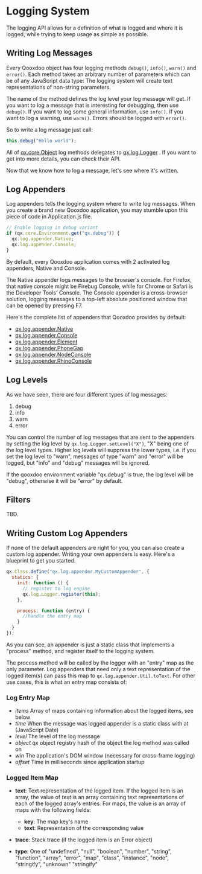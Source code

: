 # Logging System

The logging API allows for a definition of what is logged and where it is
logged, while trying to keep usage as simple as possible.

## Writing Log Messages

Every Qooxdoo object has four logging methods `debug()`, `info()`, `warn()` and
`error()`. Each method takes an arbitrary number of parameters which can be of
any JavaScript data type: The logging system will create text representations of
non-string parameters.

The name of the method defines the log level your log message will get. If you
want to log a message that is interesting for debugging, then use `debug()`. If
you want to log some general information, use `info()`. If you want to log a
warning, use `warn()`. Errors should be logged with `error()`.

So to write a log message just call:

```javascript
this.debug("Hello world");
```

All of [qx.core.Object](apps://apiviewer/#qx.core.Object) log methods delegates
to [qx.log.Logger](apps://apiviewer/#qx.log.Logger) . If you want to get into
more details, you can check their API.

Now that we know how to log a message, let's see where it's written.

## Log Appenders

Log appenders tells the logging system where to write log messages. When you
create a brand new Qooxdoo application, you may stumble upon this piece of code
in Application.js file.

```javascript
// Enable logging in debug variant
if (qx.core.Environment.get("qx.debug")) {
  qx.log.appender.Native;
  qx.log.appender.Console;
}
```

By default, every Qooxdoo application comes with 2 activated log appenders,
Native and Console.

The Native appender logs messages to the browser's console. For Firefox, that
native console might be Firebug Console, while for Chrome or Safari is the
Developer Tools' Console. The Console appender is a cross-browser solution,
logging messages to a top-left absolute positioned window that can be opened by
pressing F7.

Here's the complete list of appenders that Qooxdoo provides by default:

- [qx.log.appender.Native](apps://apiviewer/#qx.log.appender.Native)
- [qx.log.appender.Console](apps://apiviewer/#qx.log.appender.Console)
- [qx.log.appender.Element](apps://apiviewer/#qx.log.appender.Element)
- [qx.log.appender.PhoneGap](apps://apiviewer/#qx.log.appender.PhoneGap)
- [qx.log.appender.NodeConsole](apps://apiviewer/#qx.log.appender.NodeConsole)
- [qx.log.appender.RhinoConsole](apps://apiviewer/#qx.log.appender.RhinoConsole)

## Log Levels

As we have seen, there are four different types of log messages: 

1. debug
2. info
3. warn
4. error

You can control the number of log messages that are sent to the appenders
by setting the log level by `qx.log.Logger.setLevel("X")`, "X" being one
of the log level types. Higher log levels will suppress the lower types, i.e.
if you set the log level to "warn", messages of type "warn" and "error"
will be logged, but "info" and "debug" messages will be ignored. 

If the qooxdoo environment variable "qx.debug" is true, the log level will
be "debug", otherwise it will be "error" by default. 

## Filters

TBD.

## Writing Custom Log Appenders

If none of the default appenders are right for you, you
can also create a custom log appender. Writing your own
appenders is easy. Here's a blueprint to get you started.

```javascript
qx.Class.define("qx.log.appender.MyCustomAppender", {
  statics: {
    init: function () {
      // register to log engine
      qx.log.Logger.register(this);
    },

    process: function (entry) {
      //handle the entry map
    }
  }
});
```

As you can see, an appender is just a static class that implements a "process"
method, and register itself to the logging system.

The process method will be called by the logger with an "entry" map as the only
parameter. Log appenders that need only a text representation of the logged
item(s) can pass this map to `qx.log.appender.Util.toText`. For other use cases,
this is what an entry map consists of:

### Log Entry Map

- _items_ Array of maps containing information about the logged items, see below
- _time_ When the message was logged appender is a static class with at
  (JavaScript Date)
- _level_ The level of the log message
- _object_ qx object registry hash of the object the log method was called on
- _win_ The application's DOM window (necessary for cross-frame logging)
- _offset_ Time in milliseconds since application startup

### Logged Item Map

- **text**: Text representation of the logged item. If the logged item is an array,
  the value of _text_ is an array containing text representations of each of the
  logged array's entries. For maps, the value is an array of maps with the
  following fields:
  
  -   **key**: The map key's name
  -   **text**: Representation of the corresponding value
  
- **trace**: Stack trace (if the logged item is an Error object)

- **type**: One of "undefined", "null", "boolean", "number", "string", "function",
  "array", "error", "map", "class", "instance", "node", "stringify", "unknown"
  "stringify"
